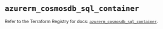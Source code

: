 # `azurerm_cosmosdb_sql_container`

Refer to the Terraform Registry for docs: [`azurerm_cosmosdb_sql_container`](https://registry.terraform.io/providers/hashicorp/azurerm/3.115.0/docs/resources/cosmosdb_sql_container).
